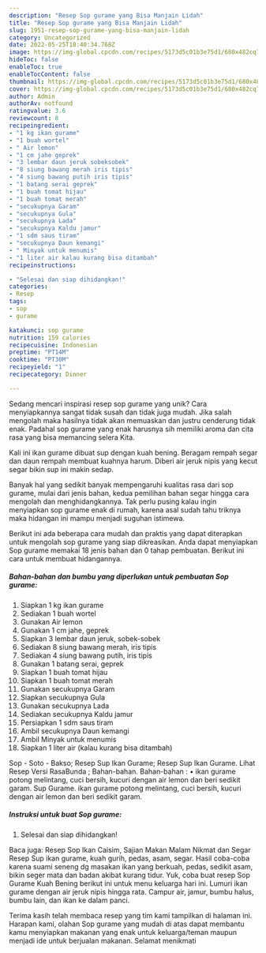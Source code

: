 ```yaml
---
description: "Resep Sop gurame yang Bisa Manjain Lidah"
title: "Resep Sop gurame yang Bisa Manjain Lidah"
slug: 1951-resep-sop-gurame-yang-bisa-manjain-lidah
category: Uncategorized
date: 2022-05-25T18:40:34.768Z
image: https://img-global.cpcdn.com/recipes/5173d5c01b3e75d1/680x482cq70/sop-gurame-foto-resep-utama.jpg
hideToc: false
enableToc: true
enableTocContent: false
thumbnail: https://img-global.cpcdn.com/recipes/5173d5c01b3e75d1/680x482cq70/sop-gurame-foto-resep-utama.jpg
cover: https://img-global.cpcdn.com/recipes/5173d5c01b3e75d1/680x482cq70/sop-gurame-foto-resep-utama.jpg
author: Admin
authorAv: notfound
ratingvalue: 3.6
reviewcount: 8
recipeingredient:
- "1 kg ikan gurame"
- "1 buah wortel"
- " Air lemon"
- "1 cm jahe geprek"
- "3 lembar daun jeruk sobeksobek"
- "8 siung bawang merah iris tipis"
- "4 siung bawang putih iris tipis"
- "1 batang serai geprek"
- "1 buah tomat hijau"
- "1 buah tomat merah"
- "secukupnya Garam"
- "secukupnya Gula"
- "secukupnya Lada"
- "secukupnya Kaldu jamur"
- "1 sdm saus tiram"
- "secukupnya Daun kemangi"
- " Minyak untuk menumis"
- "1 liter air kalau kurang bisa ditambah"
recipeinstructions:

- "Selesai dan siap dihidangkan!"
categories:
- Resep
tags:
- sop
- gurame

katakunci: sop gurame 
nutrition: 159 calories
recipecuisine: Indonesian
preptime: "PT14M"
cooktime: "PT30M"
recipeyield: "1"
recipecategory: Dinner

---
```





Sedang mencari inspirasi resep sop gurame yang unik? Cara menyiapkannya sangat tidak susah dan tidak juga mudah. Jika salah mengolah maka hasilnya tidak akan memuaskan dan justru cenderung tidak enak. Padahal sop gurame yang enak harusnya sih memiliki aroma dan cita rasa yang bisa memancing selera Kita.





Kali ini ikan gurame dibuat sup dengan kuah bening. Beragam rempah segar dan daun rempah membuat kuahnya harum. Diberi air jeruk nipis yang kecut segar bikin sup ini makin sedap.

Banyak hal yang sedikit banyak mempengaruhi kualitas rasa dari sop gurame, mulai dari jenis bahan, kedua pemilihan bahan segar hingga cara mengolah dan menghidangkannya. Tak perlu pusing kalau ingin menyiapkan sop gurame enak di rumah, karena asal sudah tahu triknya maka hidangan ini mampu menjadi suguhan istimewa.






Berikut ini ada beberapa cara mudah dan praktis yang dapat diterapkan untuk mengolah sop gurame yang siap dikreasikan. Anda dapat menyiapkan Sop gurame memakai 18 jenis bahan dan 0 tahap pembuatan. Berikut ini cara untuk membuat hidangannya.

<!--inarticleads1-->

##### Bahan-bahan dan bumbu yang diperlukan untuk pembuatan Sop gurame:

1. Siapkan 1 kg ikan gurame
1. Sediakan 1 buah wortel
1. Gunakan  Air lemon
1. Gunakan 1 cm jahe, geprek
1. Siapkan 3 lembar daun jeruk, sobek-sobek
1. Sediakan 8 siung bawang merah, iris tipis
1. Sediakan 4 siung bawang putih, iris tipis
1. Gunakan 1 batang serai, geprek
1. Siapkan 1 buah tomat hijau
1. Siapkan 1 buah tomat merah
1. Gunakan secukupnya Garam
1. Siapkan secukupnya Gula
1. Gunakan secukupnya Lada
1. Sediakan secukupnya Kaldu jamur
1. Persiapkan 1 sdm saus tiram
1. Ambil secukupnya Daun kemangi
1. Ambil  Minyak untuk menumis
1. Siapkan 1 liter air (kalau kurang bisa ditambah)


Sop - Soto - Bakso; Resep Sup Ikan Gurame; Resep Sup Ikan Gurame. Lihat Resep Versi RasaBunda ; Bahan-bahan. Bahan-bahan : • ikan gurame potong melintang, cuci bersih, kucuri dengan air lemon dan beri sedikit garam. Sup Gurame. ikan gurame potong melintang, cuci bersih, kucuri dengan air lemon dan beri sedikit garam. 

<!--inarticleads2-->

##### Instruksi untuk buat Sop gurame:


1. Selesai dan siap dihidangkan!

Baca juga: Resep Sop Ikan Caisim, Sajian Makan Malam Nikmat dan Segar Resep Sup ikan gurame, kuah gurih, pedas, asam, segar. Hasil coba-coba karena suami seneng dg masakan ikan yang berkuah, pedas, sedikit asam, bikin seger mata dan badan akibat kurang tidur. Yuk, coba buat resep Sop Gurame Kuah Bening berikut ini untuk menu keluarga hari ini. Lumuri ikan gurame dengan air jeruk nipis hingga rata. Campur air, jamur, bumbu halus, bumbu lain, dan ikan ke dalam panci. 

Terima kasih telah membaca resep yang tim kami tampilkan di halaman ini. Harapan kami, olahan Sop gurame yang mudah di atas dapat membantu kamu menyiapkan makanan yang enak untuk keluarga/teman maupun menjadi ide untuk berjualan makanan. Selamat menikmati
